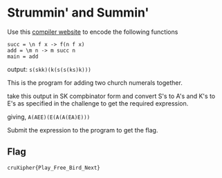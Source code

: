 # Strummin' and Summin'

Use this [compiler website](https://crypto.stanford.edu/~blynn/lambda/sk.html) to encode the following functions

```
succ = \n f x -> f(n f x)
add = \m n -> m succ n
main = add
```

output: `s(skk)(k(s(s(ks)k)))`

This is the program for adding two church numerals together.

take this output in SK compbinator form and convert S's to A's and K's to E's as specified in the challenge to get the required expression.

giving, `A(AEE)(E(A(A(EA)E)))`

Submit the expression to the program to get the flag.

## Flag
```
cruXipher{Play_Free_Bird_Next}
```
